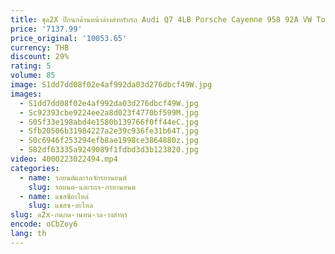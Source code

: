 ```yaml
---
title: ชุด2X ปีกนกด้านหน้าล่างสำหรับรถ Audi Q7 4LB Porsche Cayenne 958 92A VW Touareg 7P5 95834105300 95834105400 7P0407151E
price: '7137.99'
price_original: '10053.65'
currency: THB
discount: 29%
rating: 5
volume: 85
image: S1dd7dd08f02e4af992da03d276dbcf49W.jpg
images:
  - S1dd7dd08f02e4af992da03d276dbcf49W.jpg
  - Sc92393cbe9224ee2a8d023f4770bf599M.jpg
  - S05f33e198abd4e1580b139766f0ff44eC.jpg
  - Sfb20506b31984227a2e39c936fe31b64T.jpg
  - S0c6946f253294efb8ae1998ce3864880z.jpg
  - S82df63335a9249089f1fdbd3d3b123820.jpg
video: 4000223022494.mp4
categories:
  - name: รถยนต์และรถจักรยานยนต์
    slug: รถยนต-และรถจ-กรยานยนต
  - name: แชสซีอะไหล่
    slug: แชสซ-อะไหล
slug: ด2x-กนกด-านหน-าล-างสำหร
encode: oCbZoy6
lang: th
---
```

  